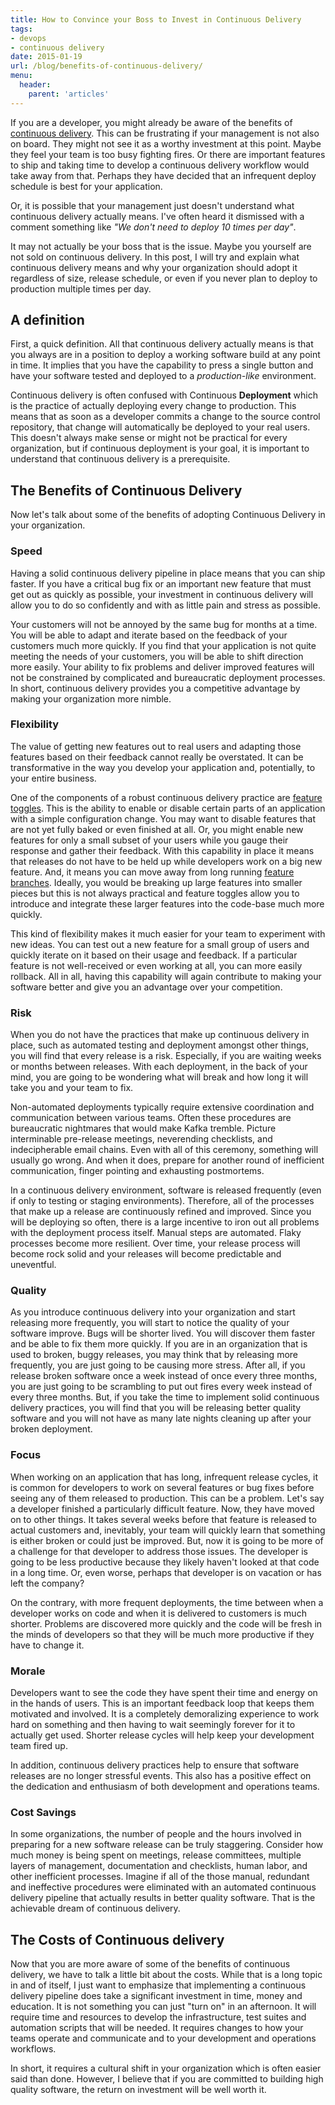 ```yaml
---
title: How to Convince your Boss to Invest in Continuous Delivery
tags:
- devops
- continuous delivery
date: 2015-01-19
url: /blog/benefits-of-continuous-delivery/
menu:
  header:
    parent: 'articles'
---
```


If you are a developer, you might already be aware of the benefits of
[continuous delivery](http://continuousdelivery.com/). This can be
frustrating if your management is not also on board. They might not
see it as a worthy investment at this point. Maybe they feel your team
is too busy fighting fires. Or there are important features to ship
and taking time to develop a continuous delivery workflow would take
away from that. Perhaps they have decided that an infrequent deploy
schedule is best for your application.

<!--more-->

Or, it is possible that your management just doesn't understand what
continuous delivery actually means. I've often heard it dismissed with
a comment something like *"We don't need to deploy 10 times per day"*.

It may not actually be your boss that is the issue. Maybe you yourself
are not sold on continuous delivery. In this post, I will try and
explain what continuous delivery means and why your organization
should adopt it regardless of size, release schedule, or even if you
never plan to deploy to production multiple times per day.

## A definition

First, a quick definition. All that continuous delivery actually means
is that you always are in a position to deploy a working software
build at any point in time. It implies that you have the capability to
press a single button and have your software tested and deployed to a
*production-like* environment.

Continuous delivery is often confused with Continuous **Deployment**
which is the practice of actually deploying every change to
production. This means that as soon as a developer commits a change to
the source control repository, that change will automatically be
deployed to your real users. This doesn't always make sense or might
not be practical for every organization, but if continuous deployment
is your goal, it is important to understand that continuous delivery
is a prerequisite.

## The Benefits of Continuous Delivery

Now let's talk about some of the benefits of adopting Continuous
Delivery in your organization.

### Speed

Having a solid continuous delivery pipeline in place means that you
can ship faster. If you have a critical bug fix or an important new
feature that must get out as quickly as possible, your investment in
continuous delivery will allow you to do so confidently and with as
little pain and stress as possible.

Your customers will not be annoyed by the same bug for months at a
time. You will be able to adapt and iterate based on the feedback of
your customers much more quickly. If you find that your application is
not quite meeting the needs of your customers, you will be able to
shift direction more easily. Your ability to fix problems and deliver
improved features will not be constrained by complicated and
bureaucratic deployment processes. In short, continuous delivery
provides you a competitive advantage by making your organization more
nimble.

### Flexibility

The value of getting new features out to real users and adapting those
features based on their feedback cannot really be overstated. It can
be transformative in the way you develop your application and,
potentially, to your entire business.

One of the components of a robust continuous delivery practice are
[feature toggles](http://martinfowler.com/bliki/FeatureToggle.html). This
is the ability to enable or disable certain parts of an application
with a simple configuration change. You may want to disable features
that are not yet fully baked or even finished at all. Or, you might
enable new features for only a small subset of your users while you
gauge their response and gather their feedback. With this capability
in place it means that releases do not have to be held up while
developers work on a big new feature. And, it means you can move away
from long running
[feature branches](http://martinfowler.com/bliki/FeatureBranch.html). Ideally,
you would be breaking up large features into smaller pieces but this
is not always practical and feature toggles allow you to introduce and
integrate these larger features into the code-base much more quickly.

This kind of flexibility makes it much easier for your team to
experiment with new ideas. You can test out a new feature for a small
group of users and quickly iterate on it based on their usage and
feedback. If a particular feature is not well-received or even working
at all, you can more easily rollback. All in all, having this
capability will again contribute to making your software better and
give you an advantage over your competition.

### Risk

When you do not have the practices that make up continuous delivery in
place, such as automated testing and deployment amongst other things,
you will find that every release is a risk. Especially, if you are
waiting weeks or months between releases. With each deployment, in the
back of your mind, you are going to be wondering what will break and
how long it will take you and your team to fix.

Non-automated deployments typically require extensive coordination and
communication between various teams. Often these procedures are
bureaucratic nightmares that would make Kafka tremble. Picture
interminable pre-release meetings, neverending checklists, and
indecipherable email chains. Even with all of this ceremony, something
will usually go wrong. And when it does, prepare for another round of
inefficient communication, finger pointing and exhausting postmortems.

In a continuous delivery environment, software is released frequently
(even if only to testing or staging environments). Therefore, all of
the processes that make up a release are continuously refined and
improved. Since you will be deploying so often, there is a large
incentive to iron out all problems with the deployment process itself.
Manual steps are automated. Flaky processes become more
resilient. Over time, your release process will become rock solid and
your releases will become predictable and uneventful.

### Quality

As you introduce continuous delivery into your organization and start
releasing more frequently, you will start to notice the quality of
your software improve. Bugs will be shorter lived. You will discover
them faster and be able to fix them more quickly. If you are in an
organization that is used to broken, buggy releases, you may think
that by releasing more frequently, you are just going to be causing
more stress. After all, if you release broken software once a week
instead of once every three months, you are just going to be
scrambling to put out fires every week instead of every three
months. But, if you take the time to implement solid continuous
delivery practices, you will find that you will be releasing better
quality software and you will not have as many late nights cleaning up
after your broken deployment.

### Focus

When working on an application that has long, infrequent release
cycles, it is common for developers to work on several features or bug
fixes before seeing any of them released to production. This can be a
problem. Let's say a developer finished a particularly difficult
feature. Now, they have moved on to other things. It takes several
weeks before that feature is released to actual customers and,
inevitably, your team will quickly learn that something is either
broken or could just be improved. But, now it is going to be more of a
challenge for that developer to address those issues. The developer is
going to be less productive because they likely haven't looked at that
code in a long time. Or, even worse, perhaps that developer is on
vacation or has left the company?

On the contrary, with more frequent deployments, the time between when
a developer works on code and when it is delivered to customers is
much shorter. Problems are discovered more quickly and the code will
be fresh in the minds of developers so that they will be much more
productive if they have to change it.

### Morale

Developers want to see the code they have spent their time and energy
on in the hands of users. This is an important feedback loop that
keeps them motivated and involved. It is a completely demoralizing
experience to work hard on something and then having to wait seemingly
forever for it to actually get used. Shorter release cycles will help
keep your development team fired up.

In addition, continuous delivery practices help to ensure that
software releases are no longer stressful events. This also has a
positive effect on the dedication and enthusiasm of both development
and operations teams.

### Cost Savings

In some organizations, the number of people and the hours involved in
preparing for a new software release can be truly staggering. Consider
how much money is being spent on meetings, release committees,
multiple layers of management, documentation and checklists, human
labor, and other inefficient processes. Imagine if all of the those
manual, redundant and ineffective procedures were eliminated with an
automated continuous delivery pipeline that actually results in better
quality software. That is the achievable dream of continuous delivery.

## The Costs of Continuous delivery

Now that you are more aware of some of the benefits of continuous
delivery, we have to talk a little bit about the costs. While that is
a long topic in and of itself, I just want to emphasize that
implementing a continuous delivery pipeline does take a significant
investment in time, money and education. It is not something you can
just "turn on" in an afternoon.  It will require time and resources to
develop the infrastructure, test suites and automation scripts that
will be needed. It requires changes to how your teams operate and
communicate and to your development and operations workflows.

In short, it requires a cultural shift in your organization which is
often easier said than done. However, I believe that if you are
committed to building high quality software, the return on investment
will be well worth it.
